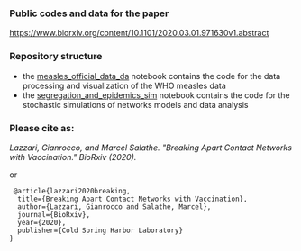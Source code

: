 ### Public codes and data for the paper 

https://www.biorxiv.org/content/10.1101/2020.03.01.971630v1.abstract

### Repository structure

- the [measles_official_data_da](#measles_official_data_da) notebook contains the code for the data processing and visualization of the WHO measles data
- the [segregation_and_epidemics_sim](#segregation_and_epidemics_sim) notebook contains the code for the stochastic simulations of networks models and data analysis
 
 
### Please cite as:


*Lazzari, Gianrocco, and Marcel Salathe. 
"Breaking Apart Contact Networks with Vaccination." 
BioRxiv (2020).*
 
 or
 
```
 @article{lazzari2020breaking,
  title={Breaking Apart Contact Networks with Vaccination},
  author={Lazzari, Gianrocco and Salathe, Marcel},
  journal={BioRxiv},
  year={2020},
  publisher={Cold Spring Harbor Laboratory}
}
```
